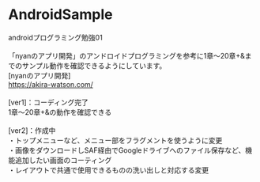 # AndroidSample
androidプログラミング勉強01<br>
<br>
「nyanのアプリ開発」のアンドロイドプログラミングを参考に1章～20章+&までのサンプル動作を確認できるようにしています。<br>
[nyanのアプリ開発]<br>
https://akira-watson.com/<br>
<br>
[ver1]：コーディング完了<br>
1章～20章+&の動作を確認できる<br>
<br>
[ver2]：作成中<br>
・トップメニューなど、メニュー部をフラグメントを使うように変更<br>
・画像をダウンロードしSAF経由でGoogleドライブへのファイル保存など、機能追加したい画面のコーティング<br>
・レイアウトで共通で使用できるものの洗い出しと対応する変更<br>

